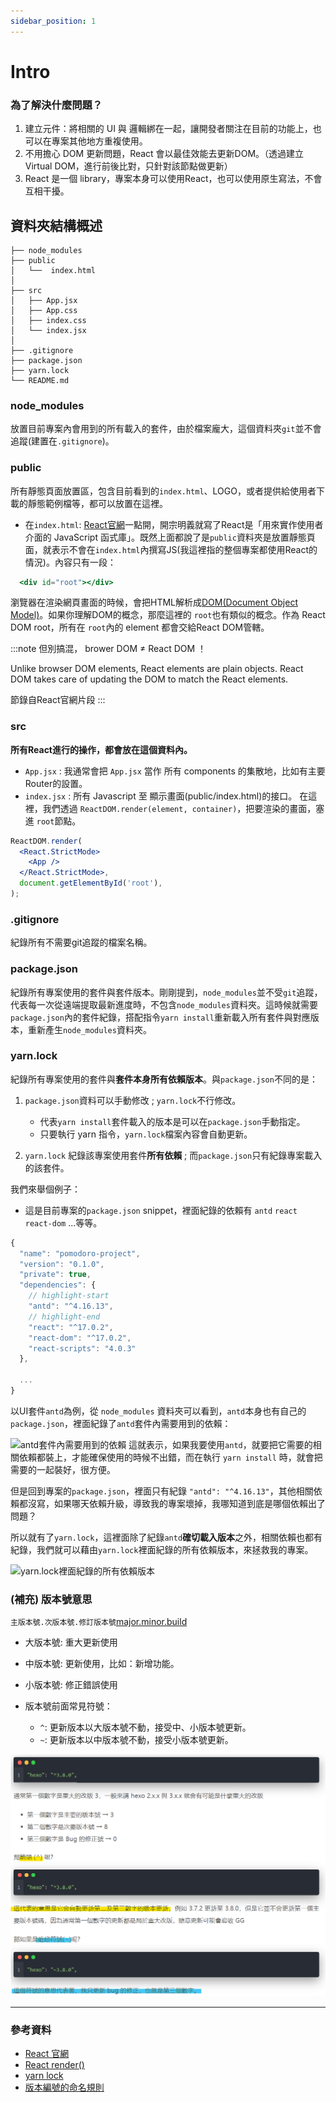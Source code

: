 ```yaml
---
sidebar_position: 1
---
```


# Intro

### 為了解決什麼問題？

1. 建立元件：將相關的 UI 與 邏輯綁在一起，讓開發者關注在目前的功能上，也可以在專案其他地方重複使用。
2. 不用擔心 DOM 更新問題，React 會以最佳效能去更新DOM。（透過建立 Virtual DOM，進行前後比對，只針對該節點做更新）
3. React 是一個 library，專案本身可以使用React，也可以使用原生寫法，不會互相干擾。


## 資料夾結構概述

```
├── node_modules
├── public
│   └──  index.html
│
├── src
│   ├── App.jsx
│   ├── App.css
│   ├── index.css
│   └── index.jsx
│
├── .gitignore
├── package.json
├── yarn.lock
└── README.md
```

### node_modules 
  放置目前專案內會用到的所有載入的套件，由於檔案龐大，這個資料夾`git`並不會追蹤(建置在`.gitignore`)。

### public
  所有靜態頁面放置區，包含目前看到的`index.html`、LOGO，或者提供給使用者下載的靜態範例檔等，都可以放置在這裡。
  - 在`index.html`: [React官網](https://zh-hant.reactjs.org/)一點開，開宗明義就寫了React是「用來實作使用者介面的 JavaScript 函式庫」。既然上面都說了是`public`資料夾是放置靜態頁面，就表示不會在`index.html`內撰寫JS(我這裡指的整個專案都使用React的情況)。內容只有一段：
```jsx title="/public/index.jsx" 
  <div id="root"></div>
```
瀏覽器在渲染網頁畫面的時候，會把HTML解析成[DOM(Document Object Model)](https://developer.mozilla.org/zh-TW/docs/Web/API/Document_Object_Model)。如果你理解DOM的概念，那麼這裡的 `root`也有類似的概念。作為 React DOM root，所有在 `root`內的 element 都會交給React DOM管轄。

:::note 但別搞混， brower DOM ≠ React DOM ！

Unlike browser DOM elements, React elements are plain objects. 
React DOM takes care of updating the DOM to match the React elements.

節錄自React官網片段
:::
  
### src
  **所有React進行的操作，都會放在這個資料內。**
  - `App.jsx` : 我通常會把 `App.jsx` 當作 所有 components 的集散地，比如有主要Router的設置。
  - `index.jsx` : 所有 Javascript 至 顯示畫面(public/index.html)的接口。
    在這裡，我們透過 `ReactDOM.render(element, container)`，把要渲染的畫面，塞進 `root`節點。
```jsx title="/src/index.jsx" 
ReactDOM.render(
  <React.StrictMode>
    <App />
  </React.StrictMode>,
  document.getElementById('root'),
);
```
### .gitignore
  紀錄所有不需要git追蹤的檔案名稱。

### package.json
  紀錄所有專案使用的套件與套件版本。剛剛提到，`node_modules`並不受`git`追蹤，代表每一次從遠端提取最新進度時，不包含`node_modules`資料夾。這時候就需要 `package.json`內的套件紀錄，搭配指令`yarn install`重新載入所有套件與對應版本，重新產生`node_modules`資料夾。

### yarn.lock
  紀錄所有專案使用的套件與**套件本身所有依賴版本**。與`package.json`不同的是：
1. `package.json`資料可以手動修改 ; `yarn.lock`不行修改。
    - 代表`yarn install`套件載入的版本是可以在`package.json`手動指定。
    - 只要執行 yarn 指令，`yarn.lock`檔案內容會自動更新。
    
2. `yarn.lock` 紀錄該專案使用套件**所有依賴** ; 而`package.json`只有紀錄專案載入的該套件。

我們來舉個例子：
  
- 這是目前專案的`package.json` snippet，裡面紀錄的依賴有 `antd` `react` `react-dom` ...等等。
```jsx title="package.json" 
{
  "name": "pomodoro-project",
  "version": "0.1.0",
  "private": true,
  "dependencies": {
    // highlight-start
    "antd": "^4.16.13",
    // highlight-end  
    "react": "^17.0.2",
    "react-dom": "^17.0.2",
    "react-scripts": "4.0.3"
  },
  
  ...
}
```

以UI套件`antd`為例，從 `node_modules` 資料夾可以看到，`antd`本身也有自己的`package.json`，裡面紀錄了`antd`套件內需要用到的依賴：

![`antd`套件內需要用到的依賴](https://ithelp.ithome.com.tw/upload/images/20210922/2013168936BZOQLHo6.png)
這就表示，如果我要使用`antd`，就要把它需要的相關依賴都裝上，才能確保使用的時候不出錯，而在執行 `yarn install` 時，就會把需要的一起裝好，很方便。

但是回到專案的`package.json`，裡面只有紀錄 `"antd": "^4.16.13"`，其他相關依賴都沒寫，如果哪天依賴升級，導致我的專案壞掉，我哪知道到底是哪個依賴出了問題？

所以就有了`yarn.lock`，這裡面除了紀錄`antd`**確切載入版本**之外，相關依賴也都有紀錄，我們就可以藉由`yarn.lock`裡面紀錄的所有依賴版本，來拯救我的專案。

![`yarn.lock`裡面紀錄的所有依賴版本](https://ithelp.ithome.com.tw/upload/images/20210922/20131689Vo7hOLrZT1.png)

### (補充) 版本號意思
`主版本號.次版本號.修訂版本號`[major.minor.build](https://zh.wikipedia.org/wiki/%E8%BB%9F%E4%BB%B6%E7%89%88%E6%9C%AC%E8%99%9F)

- 大版本號: 重大更新使用
- 中版本號: 更新使用，比如：新增功能。
- 小版本號: 修正錯誤使用

- 版本號前面常見符號：
    - `^`: 更新版本以大版本號不動，接受中、小版本號更新。
    - `~`: 更新版本以中版本號不動，接受小版本號更新。
    
![版本更新](../../static/img/docs/react/react_version_update.png)

---
### 參考資料
- [React 官網](https://zh-hant.reactjs.org/)
- [React render()](https://reactjs.org/docs/react-dom.html#render)
- [yarn lock](https://classic.yarnpkg.com/en/docs/yarn-lock/#toc-managed-by-yarn)
- [版本編號的命名規則](https://www.slmt.tw/blog/2015/07/19/version-number-naming-convention/)